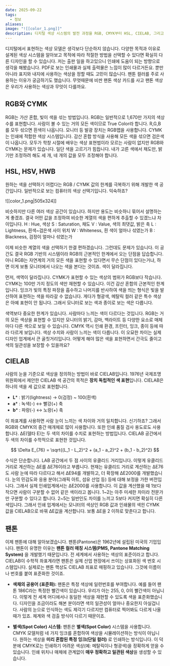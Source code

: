 ```yaml
---
date: 2025-09-22
tags:
  - 정보
aliases:
image: "![[color_1.png]]"
description: 디지털 색상 시스템의 발전 과정을 RGB, CMYK부터 HSL, CIELAB, 그리고 산업 표준인 팬톤 컬러 시스템까지, 각 시스템의 장단점과 색상 표현의 한계를 설명하고 장치 독립적인 색상 표현과 일관성을 보장하기 위한 방법을 알아봅니다.
---
```

디지털에서 표현하는 색상 모델은 생각보다 단순하지 않습니다. 다양한 목적과 이유로 설계된 색상 시스템을 알아보고 목적에 따라 적절한 방법을 선택할 수 있다면 확실히 다른 디자인을 할 수 있습니다. 저는 출판 일을 하고있으니 인쇄에 도움이 되는 방향으로 생각을 해봤습니다. PDF로 보는 인쇄물과 실제 출력물은 느낌이 많이 다르거든요. 뿐만아니라 표지와 내지에 사용하는 색상을 정할 때도 고민이 많습니다. 팬톤 컬러를 주로 사용하는 이유가 궁금하기도 했습니다. 무엇때문에 비싼 팬톤 색상 카드를 사고 팬톤 색상은 우리가 사용하는 색상과 무엇이 다를까요. 

## RGB와 CYMK

RGB는 가산 혼합, 빛이 색을 섞는 방법입니다. RGB는 일반적으로 1,670만 가지의 색상 수를 표현합니다. 사람이 볼 수 있는 거의 모든 색이므로 True Color라 합니다. R,G,B를 모두 섞으면 흰색이 나옵니다. 모니터 등 발광 장치는 RGB맵을 사용합니다. CYMK는 인쇄에 적합한 색상 시스템입니다. 감산 혼합 방식을 사용해 모든 색을 섞으면 검은색이 나옵니다. 모두가 학창 시절에 배우는 색상 표현법이라 모르는 사람이 없지만 RGB와 CYMK는 문제가 있습니다. 일단 색을 고르기가 힘듭니다. 내가 고른 색에서 채도만, 밝기만 조정하려 해도 세 개, 네 개의 값을 모두 조정해야 합니다. 

## HSL, HSV, HWB

원하는 색을 선택하기 어렵다는 RGB / CYMK 값의 한계를 극복하기 위해 개발한 색 공간입니다. 일반적으로 보는 컴퓨터의 색상 선택기입니다. 익숙하죠? 

![[color_1.png|505x324]]


비슷하지만 다른 여러 색상 공간이 있습니다. 하지만 용도는 비슷하니 묶어서 설명하는게 좋겠죠. 결국 어떤 값을 조정하여 비슷한 계열의 색을 편하게 추출할 수 있겠느냐 차이입니다. 
H :  Hue, 색상
S : Saturation, 채도
V : Value, 색의 최댓값, 밝은 축
L : Lightness, 흰색~검은색 사이 위치
W : Whiteness, 흰 색이 얼마나 섞였는가
B : Blackness, 검정이 얼마나 섞였는가

이제 비슷한 계열의 색을 선택하기 한결 편하겠습니다. 그런데도 문제가 있습니다. 이 공간도 결국 RGB 기반의 시스템이라 RGB의 근본적인 한계에서 오는 단점을 답습합니다. 아니 RGB는 자연계의 거의 모든 색을 표현할 수 있다면서 무슨 단점이 있다는거냐, 하면 이게 보통 모니터에서 나오는 색을 본다는 것이죠. 색이 달라집니다. 

먼저, 색역이 달라집니다. CYMK가 표현할 수 있는 색상의 범위가 RGB보다 작습니다.  CYMK는 100만 가지 정도의 색만 재현할 수 있습니다. 이건 감산 혼합의 근본적인 한계입니다. 잉크가 빛의 특정 파장을 흡수하고 나머지를 반사하여 색을 띄는 형식은 빛을 발산하여 표현하는 색을 따라갈 수 없습니다. 게다가 형광색, 메탈릭 컬러 같은 특수 색상은 아예 표현이 안 됩니다. 그래서 모니터로 보는 색과 종이로 보는 색은 다릅니다. 

색역보다 중요한 한계가 있습니다. 사람마다 느끼는 색이 다르다는 것입니다. RGB는 거의 모든 색상을 표현할 수 있지만 모니터의 밝기, 감마, 백라이트 등 다양한 요소로 매체마다 다른 색으로 보일 수 있습니다. CMYK 역시 인쇄 환경, 프린터, 잉크, 종이 등에 따라 다르게 보입니다. 색상 수치와 사람이 느끼는 색이 다릅니다. 이 오묘한 차이는 실제 디자인 업계에서 큰 골칫거리입니다. 어떻게 해야 많은 색을 표현하면서 간극도 줄이고 색의 일관성을 보장할 수 있을까요?

## CIELAB

사람의 눈을 기준으로 색상을 정의하는 방법이 바로 CIELAB입니다. 1976년 국제조명위원회에서 제안한 CIELAB 색 공간의 목적은 **장치 독립적인 색 표현**입니다. CIELAB은 하나의 색을 세 값으로 표현합니다. 

- **L*** : 밝기(lightness) → 0(검정) ~ 100(흰색)
- **a*** : 녹색(-) ↔ 빨강(+) 축
- **b*** : 파랑(-) ↔ 노랑(+) 축

이 좌표계를 사용하면 사람 눈이 느끼는 색 차이와 거의 일치합니다. 신기하죠? 그래서 RGB와 CMYK의 중간 매개체로 많이 사용합니다. 또한 인쇄 품질 검사 용도로도 사용합니다. ΔE(델타 E)는 두 색의 차이를 수치로 표현하는 방법입니다. CIELAB 공간에서 두 색의 차이를 수학적으로 표현한 것입니다. 

$$ \Delta E_{76} = \sqrt{(L_1 - L_2)^2 + (a_1 - a_2)^2 + (b_1 - b_2)^2} $$

수식은 단순합니다. LAB 공간에서 두 점 사이의 유클리드 거리입니다. 이렇게 유클리드 거리로 계산하는 ΔE를 ΔE76이라고 부릅니다. 현재는 유클리드 거리로 계산하는 ΔE76도 사람 눈에 따라 다르다고 해서 ΔE94를 개발하고, 더 확장해 ΔE2000를 개발했습니다. 눈의 민감도와 응용 분야(그래픽 아트, 섬유 산업 등) 등에 대해 보정을 가한 버전입니다. 그래서 실제 인쇄업계에서는 ΔE2000를 사용합니다. 이 값을 계산했을 때 1보다 작으면 사람이 구분할 수 없어 같은 색이라고 봅니다. 1~2는 아주 미세한 차이라 전문가만 구분할 수 있다고 합니다. 2~5는 일반인도 차이를 느끼고 5보다 커지면 확실히 다른 색입니다. 그래서 인쇄 업계에서는 모니터의 색상인 RGB 값과 인쇄물의 색읜 CYMK 값을 CIELAB으로 바꿔 ΔE값을 계산합니다. 보통 ΔE을 2 이하로 맞춘다고 합니다. 

## 팬톤

이제 팬톤에 대해 알아보겠습니다. 팬톤(Pantone)은 1962년에 설립된 미국의 기업입니다. 팬톤이 유명한 이유는 **팬톤 컬러 매칭 시스템(PMS, Pantone Matching System)** 을 개발했기 때문입니다. 전 세계에서 사용하는 색상의 표준이라고 합니다. CIELAB이 수학적 좌표계라면 팬톤은 실제 산업 현장에서 쓰이는 상표화된 색 번호 시스템입니다. 실제로는 팬톤 핵상도 CIELAB 죄표로 매핑하고 있습니다. 그것에 이름이나 번호를 붙여 표준화한 것이죠. 

- **색채의 공용어 (표준화):** 팬톤은 특정 색상에 일련번호를 부여합니다. 예를 들어 팬톤 186C라는 특정한 빨간색이 있습니다. 우리가 아는 255, 0, 0의 빨간색이 아닙니다. 이렇게 전 세계 어디에서나 동일한 색상을 재현할 수 있도록 색을 표준화했습니다. 디자인을 조금이라도 해본 분이라면 색의 일관성이 얼마나 중요한지 아실겁니다. 사람의 눈으로 인식하는 색도 제각기 다르지만 컴퓨터로 찍어봐도 다르게 나올 때가 있죠. 체계와 색 검출 방식이 다르기 때문이죠.

- **별색(Spot Color) 시스템:** 팬톤은 **별색(Spot Color)** 시스템을 사용합니다. CMYK 모델처럼 네 가지 잉크를 혼합하여 색상을 시뮬레이션하는 방식이 아닙니다. 원하는 색상을 **미리 혼합된 특정 잉크(단일 컬러)** 로 인쇄하는 방식입니다. 이 덕분에 CMYK로는 인쇄하기 어려운 색상(예: 메탈릭이나 형광색)을 정확하게 얻을 수 있습니다. 인쇄 위치나 매체에 관계없이 **매우 정확하고 일관된 색상**을 생성할 수 있습니다.
